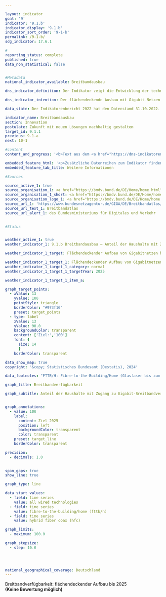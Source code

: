 ```yaml
---

layout: indicator        
goal: '9'        
indicator: '9.1.b'        
indicator_display: '9.1.b'        
indicator_sort_order: '9-1-b'        
permalink: /9-1-b/        
sdg_indicator: 17.6.1        

#
reporting_status: complete        
published: true        
data_non_statistical: false        


#Metadata        
national_indicator_available: Breitbandausbau        

dns_indicator_definition: Der Indikator zeigt die Entwicklung der technisch verlegten Breitbandverfügbarkeit bei den Haushalten in Deutschland für Gigabit-Anschlüsse (≥ 1&nbsp;000&nbsp;<abbr title="Megabit pro Sekunde" tabindex="0">Mbit/s</abbr>) über reine Glasfasernetze (<abbr title="Fibre-to-the-Building/Fibre-to-the-Home (Glasfaser bis zum Gebäude/Glasfaser bis in die Wohnung)" tabindex="0">FTTB/H</abbr>), Kabelfernsehen (<abbr title="Cable Television (Kabelfernsehen)" tabindex="0">CATV</abbr>) und alle leitungsgebundenen Technologien.        

dns_indicator_intention: Der flächendeckende Ausbau mit Gigabit-Netzen bis 2025&nbsp;ist ein wesentliches Ziel der Bundesregierung. Neben der Steigerung der internationalen Wettbewerbsfähigkeit sollen über den Ausbau der Breitbandverfügbarkeit mit Gigabit-Geschwindigkeit gleichwertige Lebensbedingungen in Deutschland ermöglicht werden. Für die Erreichung dieser Ziele sollen neben dem vorwiegend privatwirtschaftlich erfolgenden Ausbau auch staatliche Fördermaßnahmen den Ausbau in unwirtschaftlichen Gebieten unterstützen.        

data_state: Der Indikatorenbericht 2022 hat den Datenstand 31.10.2022. Die Daten auf dieser Plattform werden regelmäßig aktualisiert, sodass online aktuellere Daten verfügbar sein können als im <a href="https://dns-indikatoren.de/assets/Publikationen/Indikatorenberichte/2022.pdf">Indikatorenbericht 2022</a> veröffentlicht.        

indicator_name: Breitbandausbau        
section: Innovation        
postulate: Zukunft mit neuen Lösungen nachhaltig gestalten        
target_id: 9.1.1        
previous: 9-1-a        
next: 10-1        

#content         
content_and_progress: '<b>Text aus dem <a href="https://dns-indikatoren.de/assets/Publikationen/Indikatorenberichte/2022.pdf">Indikatorenbericht 2022&nbsp;</a></b><br><br>Der Indikator erfasst die Breitbandverfügbarkeit bei Haushalten in Deutschland für eine Geschwindigkeit von mindestens 1&nbsp;000&nbsp;<abbr title="Megabit pro Sekunde" tabindex="0">Mbit/s</abbr> im Downstream über die leitungsgebundenen Technologien Glasfaser (<abbr title="Fibre-to-the-Building/Fibre-to-the-Home (Glasfaser bis zum Gebäude/Glasfaser bis in die Wohnung)" tabindex="0">FTTB/H</abbr>) und Kabelfernsehen (<abbr title="Cable Television (Kabelfernsehen)" tabindex="0">CATV</abbr>). Die Zahlen werden im Auftrag des Bundesministeriums für Digitales und Verkehr (<abbr title="Bundesministerium für Digitales und Verkehr" tabindex="0">BMDV</abbr>) erhoben und im Breitbandatlas des Bundes veröffentlicht.<br><br>Mit Stand Mitte 2021&nbsp;sind Glasfaseranschlüsse (<abbr title="Fibre-to-the-Building/Fibre-to-the-Home (Glasfaser bis zum Gebäude/Glasfaser bis in die Wohnung)" tabindex="0">FTTB/H</abbr>) mit einer Leistung von über 1&nbsp;000&nbsp;<abbr title="Megabit pro Sekunde" tabindex="0">Mbit/s</abbr> in 15,4&nbsp;% der Haushalte in Deutschland verfügbar. Zwischen den Jahren 2015&nbsp;und 2021&nbsp;ist die Breitbandverfügbarkeit für 1&nbsp;000&nbsp;<abbr title="Megabit pro Sekunde" tabindex="0">Mbit/s</abbr> für <abbr title="Fibre-to-the-Building/Fibre-to-the-Home (Glasfaser bis zum Gebäude/Glasfaser bis in die Wohnung)" tabindex="0">FTTB/H</abbr> um 8,7&nbsp;Prozentpunkte angestiegen. Damit hat sich die Verfügbarkeit mehr als verdoppelt (+130&nbsp;%). Im Zeitraum Ende 2018&nbsp;bis Mitte 2021&nbsp;hat sich der Anteil der Haushalte mit den entsprechenden Anschlüssen über <abbr title="Cable Television (Kabelfernsehen)" tabindex="0">CATV</abbr> von 23,7&nbsp;auf 56,5&nbsp;% erhöht. Die Verfügbarkeit hat sich somit ebenfalls mehr als verdoppelt (+&nbsp;138&nbsp;%). Damit stehen Mitte 2021&nbsp;gigabitfähige Anschlüsse für insgesamt 62,1&nbsp;% der Haushalte zur Verfügung.<br><br>Die Breitbandverfügbarkeit im Gigabit-Bereich über alle Technologien konzentriert sich besonders auf städtische Gebiete. Dort haben im Jahr 2021&nbsp;78,4&nbsp;% der Haushalte einen Gigabit-Anschluss. In ländlich geprägten Gebieten ist der Anteil mit 22,9&nbsp;% deutlich geringer. Wird dabei die Verteilung der Technologie betrachtet, haben Mitte 2021&nbsp;75,1&nbsp;% der Haushalte in städtischen und 12,8&nbsp;% der Haushalte in ländlichen Gebieten einen Gigabit-Anschluss über <abbr title="Cable Television (Kabelfernsehen)" tabindex="0">CATV</abbr>. Ein Gigabit-Anschluss über Glasfaser steht 18,6&nbsp;% der Haushalte in städtischen und 11,3&nbsp;% der Haushalte in ländlichen Räumen zur Verfügung.<br><br>Eine unterschiedliche Verfügbarkeit zwischen städtischen und ländlichen Gebieten zeigt sich ebenfalls bei den Bundesländern. Den höchsten Anteil von Haushalten mit Gigabit-Anschlüssen über alle Technologien eines Flächenbundeslandes erreicht Schleswig-Holstein mit 79,7&nbsp;% im Jahr 2021, gefolgt von Niedersachsen mit 66,8&nbsp;%. Den geringsten Anteil von Haushalten mit Gigabit-Anschlüssen über alle Technologien eines Flächenbundeslandes verzeichnet Sachsen-Anhalt mit 26,0&nbsp;%, nach Brandenburg mit 29,4&nbsp;%. Im Vergleich liegt die Verfügbarkeit in den drei Stadtstaaten Berlin, Bremen und Hamburg bei über 90&nbsp;% und damit sogar noch deutlich über dem Wert für die städtischen Gebiete bundesweit.<br><br>Grundlage für die Unterteilung in städtische und ländliche Gebiete ist bei diesem Indikator ausschließlich die Bevölkerungsdichte. Die Angaben zur Breitbandverfügbarkeit stammen von mehr als 150&nbsp;Telekommunikationsunternehmen (<abbr title="Telekommunikationsunternehmen" tabindex="0">TKU</abbr>), die nach deren aktuellen Versorgungsdaten befragt werden. Diese Daten werden zur Wahrung von Betriebs- und Geschäftsgeheimnissen der <abbr title="Telekommunikationsunternehmen" tabindex="0">TKU</abbr> auf Ebene von 250&nbsp;x 250&nbsp;Meter-Rasterzellen (ab 2022&nbsp;100&nbsp;x 100&nbsp;Meter) aggregiert und nach sieben Bandbreitenklassen gruppiert. Während dabei reine Glasfasernetze mit über 1&nbsp;000&nbsp;<abbr title="Megabit pro Sekunde" tabindex="0">Mbit/s</abbr> bereits seit Ende 2015&nbsp;betrachtet werden, erfolgt eine detailliertere Betrachtung der Klasse aufgrund von technischen Entwicklungen erst seit Ende 2018.<br><br>Methodisch ist zu beachten, dass die Daten zur Breitbandverfügbarkeit von den <abbr title="Telekommunikationsunternehmen" tabindex="0">TKU</abbr>, bis zur Novellierung des Telekommunikationsgesetzes zum 1. Dezember 2021, auf freiwilliger Basis bereitgestellt wurden. Des Weiteren beziehen sich die angegebenen Verfügbarkeiten auf die verlegte Technik der <abbr title="Telekommunikationsunternehmen" tabindex="0">TKU</abbr>. Die tatsächlich nutzbare Breitbandverfügbarkeit vor Ort ist davon zu unterscheiden. Weiterführende Informationen zum Thema Breitbandmessung finden sich im Jahresbericht der Bundesnetzagentur.'        

embedded_feature_html: '<p>Zusätzliche Datenreihen zum Indikator finden Sie <a href="https://dns-indikatoren.de/public/AddInfos/de/9_1_b.pdf" target="_blank" >hier</a>.</p><br><small>Hinweis: PDF-Dokumente können Sie sich (je nach Browsereinstellung) direkt in Ihrem Browser anzeigen lassen oder Sie laden das PDF-Dokument herunter und öffnen es mit einem PDF-Reader Ihrer Wahl. Eine Anleitung wie Sie für ausgewählte Browser die entsprechende Einstellung ändern können, finden Sie <a href="https://dns-indikatoren.de/guidance/">hier</a>.</small>'
embedded_feature_tab_title: Weitere Informationen        

#Sources        

source_active_1: true
source_organisation_1: <a href="https://bmdv.bund.de/DE/Home/home.html" target="_blank" onclick="return confirm_alert('des Bundesministeriums für Digitales und Verkehr', 'De')">Bundesministerium für Digitales und Verkehr</a>
source_organisation_1_short: <a href="https://bmdv.bund.de/DE/Home/home.html" target="_blank" onclick="return confirm_alert('des Bundesministeriums für Digitales und Verkehr', 'De')">Bundesministerium für Digitales und Verkehr</a>
source_organisation_logo_1: <a href="https://bmdv.bund.de/DE/Home/home.html" target="_blank" onclick="return confirm_alert('des Bundesministeriums für Digitales und Verkehr', 'De')"><img src="https://dns-indikatoren.de/public/OrgImgDe/bmdv.png" alt="Bundesministerium für Digitales und Verkehr" title=" Klicken Sie hier um zur Homepage der Organisation Bundesministerium für Digitales und Verkehr zu gelangen." style="height:60px; width:148px; border:transparent"/></a>
source_url_1: 'https://www.bundesnetzagentur.de/GIGA/DE/Breitbandatlas/start.html'
source_url_text_1: Breitbandatlas
source_url_alert_1: des Bundesministeriums für Digitales und Verkehr
        

#Status        


weather_active_1: true
weather_indicator_1: 9.1.b Breitbandausbau – Anteil der Haushalte mit Zugang zu Gigabit-Breitbandversorgung

weather_indicator_1_target: Flächendeckender Aufbau von Gigabitnetzen bis 2025

weather_indicator_1_target_1: Flächendeckender Aufbau von Gigabitnetzen bis 2025
weather_indicator_1_target_1_category: normal
weather_indicator_1_target_1_targetYear: 2025

weather_indicator_1_target_1_item_a:        

graph_target_points:
  - xValue: 13
    yValue: 100
    pointStyle: triangle
    borderColor: "#973f16"
    preset: target_points
  - type: label
    xValue: 13
    yValue: 90.0
    backgroundColor: transparent
    content: ['Ziel:','100']
    font: {
      size: 14
      }
    borderColor: transparent        

data_show_map: true        
copyright: '&copy; Statistisches Bundesamt (Destatis), 2024'        

data_footnotes: "FTTB/H: Fibre-to-the-Building/Home (Glasfaser bis zum Gebäude/in die Wohnung).<br>• HFC: Hybrid Fiber Coax (ehemals CATV: Cable Television (Kabelfernsehen))."        

graph_title: Breitbandverfügbarkeit        

graph_subtitle: Anteil der Haushalte mit Zugang zu Gigabit-Breitbandversorgung        


graph_annotations:
  - value: 100
    label:
      content: Ziel 2025
      position: left
      backgroundColor: transparent
      color: transparent
    preset: target_line
    borderColor: transparent        

precision: 
  - decimals: 1.0
            

span_gaps: true        
show_line: true        

graph_type: line        

data_start_values: 
  - field: time series
    value: all wired technologies
  - field: time series
    value: fibre-to-the-building/home (fttb/h)
  - field: time series
    value: hybrid fiber coax (hfc)        

graph_limits: 
  - maximum: 100.0        

graph_stepsize: 
  - step: 10.0
            

                        

national_geographical_coverage: Deutschland                
---
```



<div>
  <div class="my-header">
    <label class="default">Breitbandverfügbarkeit: flächendeckender Aufbau bis 2025
    </label>
  </div>
</div>
<div class="my-header-note">
  <label class="default"><b>(Keine Bewertung möglich)
  </b></label>
</div>